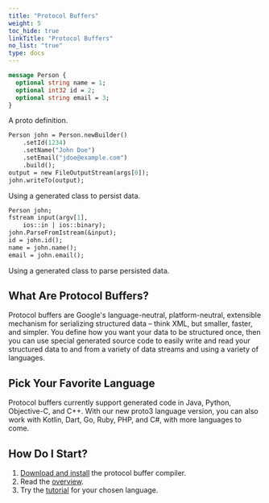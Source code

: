 ```yaml
---
title: "Protocol Buffers"
weight: 5
toc_hide: true
linkTitle: "Protocol Buffers"
no_list: "true"
type: docs
---
```





<style>
.row .highlight {
    margin-top: 2rem;
    margin-right: 0;
    margin-bottom: 0;
    margin-left: 0;
    padding: 0;
}
</style>

<div class="row">
<div class="col-md">

```proto
message Person {
  optional string name = 1;
  optional int32 id = 2;
  optional string email = 3;
}
```

<p class="caption">A proto definition.</>
</div>
<div class="col-md">

```proto
Person john = Person.newBuilder()
    .setId(1234)
    .setName("John Doe")
    .setEmail("jdoe@example.com")
    .build();
output = new FileOutputStream(args[0]);
john.writeTo(output);

```

<p class="caption">Using a generated class to persist data.</p>
</div>
<div class="col-md">

```proto
Person john;
fstream input(argv[1],
    ios::in | ios::binary);
john.ParseFromIstream(&input);
id = john.id();
name = john.name();
email = john.email();

```

<p class="caption">Using a generated class to parse persisted data.</p>
</div>
</div>
<div class="row">
<div class="col-md">

## What Are Protocol Buffers?

Protocol buffers are Google's language-neutral, platform-neutral, extensible
mechanism for serializing structured data – think XML, but smaller, faster, and
simpler. You define how you want your data to be structured once, then you can
use special generated source code to easily write and read your structured data
to and from a variety of data streams and using a variety of languages.

</div>
<div class="col-md">

## Pick Your Favorite Language

Protocol buffers currently support generated code in Java, Python, Objective-C,
and C++. With our new proto3 language version, you can also work with Kotlin,
Dart, Go, Ruby, PHP, and C#, with more languages to come.

</div>
<div class="col-md">

## How Do I Start?

<ol>

  <li>
    <a href="https://github.com/protocolbuffers/protobuf#protocol-compiler-installation">Download
    and install</a> the protocol buffer compiler.
  </li>

  <li>
    Read the
    <a href="/docs/overview">overview</a>.
  </li>
  <li>
    Try the <a href="/docs/getting-started">tutorial</a> for your
    chosen language.
  </li>
</ol>

</div>
</div>
